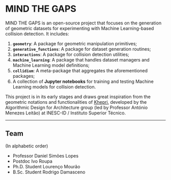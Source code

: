 # MIND THE GAPS

MIND THE GAPS is an open-source project that focuses on the generation of geometric datasets for experimenting with Machine Learning-based collision detection. It includes:

1. **`geometry`**: A package for geometric manipulation primitives;
2. **`generative_functions`**: A package for dataset generation routines;
3. **`interactions`**: A package for collision detection utilities;
4. **`machine_learning`**: A package that handles dataset managers and Machine Learning model definitions;
5. **`collidium`**: A meta-package that aggregates the aforementioned packages;
6. A collection of **Jupyter notebooks** for training and testing Machine Learning models for collision detection.

This project is in its early stages and draws great inspiration from the geometric notations and functionalities of [Khepri](https://algorithmicdesign.github.io/tools/khepri.html), developed by the Algorithmic Design for Architecture group (led by Professor António Menezes Leitão) at INESC-ID / Instituto Superior Técnico.

---

## Team
(In alphabetic order)

- Professor Daniel Simões Lopes
- Postdoc Ivo Roupa
- Ph.D. Student Lourenço Mourão
- B.Sc. Student Rodrigo Damasceno
